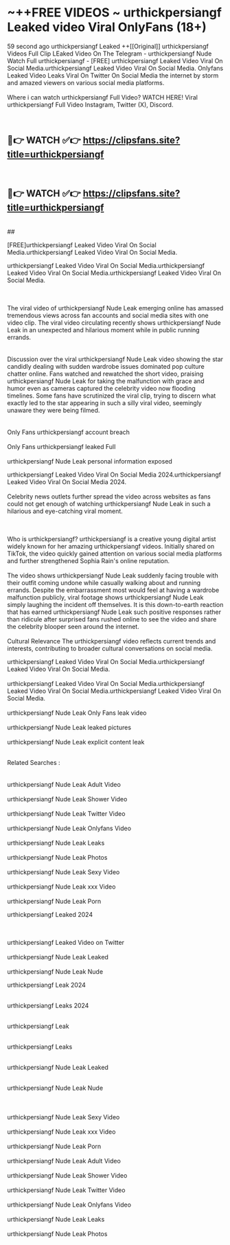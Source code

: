 # ~++FREE VIDEOS ~ urthickpersiangf Leaked video Viral OnlyFans (18+)<br>


59 second ago urthickpersiangf Leaked ++[[Original]] urthickpersiangf Videos Full Clip LEaked Video On The Telegram  - urthickpersiangf Nude  Watch Full urthickpersiangf - [FREE] urthickpersiangf Leaked Video Viral On Social Media.urthickpersiangf Leaked Video Viral On Social Media.   Onlyfans Leaked Video Leaks Viral On Twitter On Social Media the internet by storm and amazed viewers on various social media platforms. <br><br>
Where i can watch urthickpersiangf Full Video? WATCH HERE! Viral urthickpersiangf Full Video Instagram, Twitter (X), Discord. <br>


 <br>

##  🔴👉 WATCH ✅👉  <a href="https://clipsfans.site?title=urthickpersiangf&ref=git">https://clipsfans.site?title=urthickpersiangf</a> <br>
  <br>

##  🔴👉 WATCH ✅👉  <a href="https://clipsfans.site?title=urthickpersiangf&ref=git">https://clipsfans.site?title=urthickpersiangf</a> <br>
  <br>
  ##



[FREE]urthickpersiangf Leaked Video Viral On Social Media.urthickpersiangf Leaked Video Viral On Social Media. <br>

urthickpersiangf Leaked Video Viral On Social Media.urthickpersiangf Leaked Video Viral On Social Media.urthickpersiangf Leaked Video Viral On Social Media. <br>


  <br>

  <br>
The viral video of urthickpersiangf Nude Leak emerging online has amassed tremendous views across fan accounts and social media sites with one video clip. The viral video circulating recently shows urthickpersiangf Nude Leak in an unexpected and hilarious moment while in public running errands.<br>
<br>


<br>
Discussion over the viral urthickpersiangf Nude Leak video showing the star candidly dealing with sudden wardrobe issues dominated pop culture chatter online. Fans watched and rewatched the short video, praising urthickpersiangf Nude Leak for taking the malfunction with grace and humor even as cameras captured the celebrity video now flooding timelines. Some fans have scrutinized the viral clip, trying to discern what exactly led to the star appearing in such a silly viral video, seemingly unaware they were being filmed.<br>
<br>
<br> 
Only Fans urthickpersiangf account breach<br>
<br>
Only Fans urthickpersiangf leaked Full <br>
<br>
urthickpersiangf Nude Leak personal information exposed<br>

urthickpersiangf Leaked Video Viral On Social Media 2024.urthickpersiangf Leaked Video Viral On Social Media 2024. <br>
<br>
Celebrity news outlets further spread the video across websites as fans could not get enough of watching urthickpersiangf Nude Leak in such a hilarious and eye-catching viral moment.<br>
<br>

<br>
Who is urthickpersiangf? urthickpersiangf is a creative young digital artist widely known for her amazing urthickpersiangf videos. Initially shared on TikTok, the video quickly gained attention on various social media platforms and further strengthened Sophia Rain's online reputation.<br>
<br>
The video shows urthickpersiangf Nude Leak suddenly facing trouble with their outfit coming undone while casually walking about and running errands. Despite the embarrassment most would feel at having a wardrobe malfunction publicly, viral footage shows urthickpersiangf Nude Leak simply laughing the incident off themselves. It is this down-to-earth reaction that has earned urthickpersiangf Nude Leak such positive responses rather than ridicule after surprised fans rushed online to see the video and share the celebrity blooper seen around the internet.<br>
<br>
Cultural Relevance The urthickpersiangf video reflects current trends and interests, contributing to broader cultural conversations on social media.<br>

urthickpersiangf Leaked Video Viral On Social Media.urthickpersiangf Leaked Video Viral On Social Media.<br>
<br>
urthickpersiangf Leaked Video Viral On Social Media.urthickpersiangf Leaked Video Viral On Social Media.urthickpersiangf Leaked Video Viral On Social Media.<br>
<br>
urthickpersiangf Nude Leak Only Fans leak video<br>
<br>
urthickpersiangf Nude Leak leaked pictures<br>
<br>
urthickpersiangf Nude Leak explicit content leak<br>


<br>
Related Searches :<br>
<br>

<br>
urthickpersiangf Nude Leak Adult Video<br>
<br>
urthickpersiangf Nude Leak Shower Video<br>
<br>
urthickpersiangf Nude Leak Twitter Video<br>
<br>
urthickpersiangf Nude Leak Onlyfans Video<br>
<br>
urthickpersiangf Nude Leak Leaks<br>
<br>
urthickpersiangf Nude Leak Photos<br>

<br>
urthickpersiangf Nude Leak Sexy Video<br>
<br>
urthickpersiangf Nude Leak xxx Video<br>
<br>
urthickpersiangf Nude Leak Porn<br>

urthickpersiangf  Leaked 2024 <br> <br>
<br>

urthickpersiangf Leaked Video on Twitter <br>
<br>
urthickpersiangf Nude Leak Leaked<br>
<br>
urthickpersiangf Nude Leak Nude<br>


urthickpersiangf  Leak 2024 <br> <br>



urthickpersiangf  Leaks 2024 <br> <br>



 
urthickpersiangf  Leak<br> <br>



urthickpersiangf  Leaks<br> <br>


urthickpersiangf Nude Leak Leaked<br> <br>

urthickpersiangf Nude Leak Nude<br> <br>
<br> <br>
urthickpersiangf Nude Leak Sexy Video
<br> <br>
urthickpersiangf Nude Leak xxx Video
<br> <br>
urthickpersiangf Nude Leak Porn
<br> <br>
urthickpersiangf Nude Leak Adult Video
<br> <br>
urthickpersiangf Nude Leak Shower Video
<br> <br>
urthickpersiangf Nude Leak Twitter Video
<br> <br>
urthickpersiangf Nude Leak Onlyfans Video
<br> <br>
urthickpersiangf Nude Leak Leaks
<br> <br>
urthickpersiangf Nude Leak Photos






</p>




 



</p>










